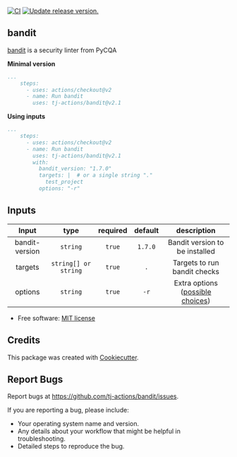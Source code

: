 [![CI](https://github.com/tj-actions/bandit/workflows/CI/badge.svg)](https://github.com/tj-actions/bandit/actions?query=workflow%3ACI)
[![Update release version.](https://github.com/tj-actions/bandit/workflows/Update%20release%20version./badge.svg)](https://github.com/tj-actions/bandit/actions?query=workflow%3A%22Update+release+version.%22)

bandit
------

[bandit](https://github.com/PyCQA/bandit) is a security linter from PyCQA

**Minimal version**

```yaml
...
    steps:
      - uses: actions/checkout@v2
      - name: Run bandit
        uses: tj-actions/bandit@v2.1
```

**Using inputs**

```yaml
...
    steps:
      - uses: actions/checkout@v2
      - name: Run bandit
        uses: tj-actions/bandit@v2.1
        with:
          bandit_version: "1.7.0"
          targets: |  # or a single string "." 
            test_project
          options: "-r"
```


## Inputs

|   Input       |    type    |  required     |  default                      |  description  |
|:-------------:|:-----------:|:-------------:|:----------------------------:|:-------------:|
| bandit-version |  `string`   |    `true`    | `1.7.0`                      | Bandit version to be installed  |
| targets |  `string[] or string`   |    `true`    | `.`                      | Targets to run bandit checks  |
| options |  `string`   |    `true`    | `-r`                      | Extra options ([possible choices](https://github.com/PyCQA/bandit#usage))  |



* Free software: [MIT license](LICENSE)


Credits
-------

This package was created with [Cookiecutter](https://github.com/cookiecutter/cookiecutter).



Report Bugs
-----------

Report bugs at https://github.com/tj-actions/bandit/issues.

If you are reporting a bug, please include:

* Your operating system name and version.
* Any details about your workflow that might be helpful in troubleshooting.
* Detailed steps to reproduce the bug.

